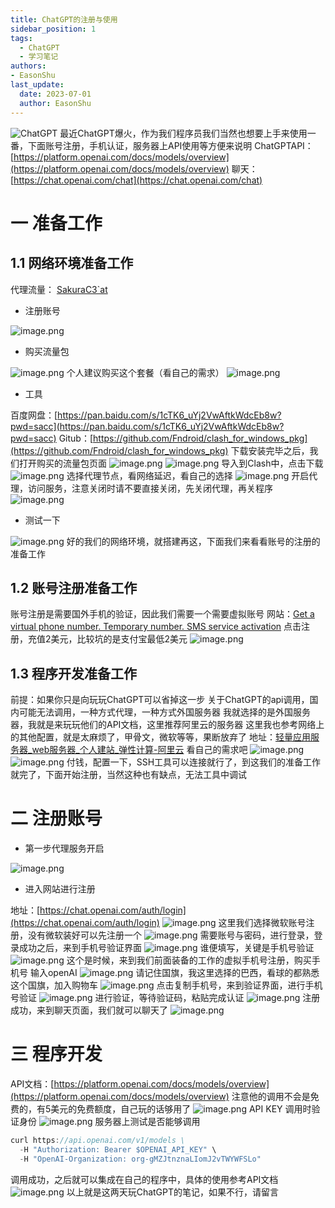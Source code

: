 ```yaml
---
title: ChatGPT的注册与使用
sidebar_position: 1
tags:
  - ChatGPT
  - 学习笔记
authors:
- EasonShu
last_update:
  date: 2023-07-01
  author: EasonShu
---
```

![ChatGPT](https://img.cnmo.com/2135_600x375/2134756.png)
最近ChatGPT爆火，作为我们程序员我们当然也想要上手来使用一番，下面账号注册，手机认证，服务器上API使用等方便来说明
ChatGPTAPI：[https://platform.openai.com/docs/models/overview](https://platform.openai.com/docs/models/overview)
聊天：[https://chat.openai.com/chat](https://chat.openai.com/chat)
# 一 准备工作
## 1.1 网络环境准备工作
代理流量： [SakuraC3`at](https://sakuracat-link.com/#/register?code=ZjWXKfTK)

- 注册账号

![image.png](https://cdn.nlark.com/yuque/0/2023/png/12426173/1679820600061-45cc9764-8da6-4531-8453-c8bb2c71cdc7.png#averageHue=%23463e47&clientId=udd56beff-eee4-4&from=paste&height=713&id=uac26f888&originHeight=891&originWidth=1820&originalType=binary&ratio=1.25&rotation=0&showTitle=false&size=444557&status=done&style=none&taskId=u3d8aed6f-7f8e-431e-be48-48189088cab&title=&width=1456)

- 购买流量包

![image.png](https://cdn.nlark.com/yuque/0/2023/png/12426173/1679820657195-b5b199b8-eb5e-4e18-8615-393a08c71cab.png#averageHue=%23858b86&clientId=udd56beff-eee4-4&from=paste&height=635&id=ub5bf047c&originHeight=794&originWidth=1920&originalType=binary&ratio=1.25&rotation=0&showTitle=false&size=176265&status=done&style=none&taskId=uaa056652-684f-4589-900a-7d969959779&title=&width=1536)
个人建议购买这个套餐（看自己的需求）
![image.png](https://cdn.nlark.com/yuque/0/2023/png/12426173/1679820677885-e3186010-0314-41ba-a7d1-fa1072745e0e.png#averageHue=%23e3e6ca&clientId=udd56beff-eee4-4&from=paste&height=652&id=ud6b2f731&originHeight=815&originWidth=1903&originalType=binary&ratio=1.25&rotation=0&showTitle=false&size=214266&status=done&style=none&taskId=u58956739-a6ba-47e7-a7ad-e417aa9da19&title=&width=1522.4)

- 工具

百度网盘：[https://pan.baidu.com/s/1cTK6_uYj2VwAftkWdcEb8w?pwd=sacc](https://pan.baidu.com/s/1cTK6_uYj2VwAftkWdcEb8w?pwd=sacc)
Gitub：[https://github.com/Fndroid/clash_for_windows_pkg](https://github.com/Fndroid/clash_for_windows_pkg)
下载安装完毕之后，我们打开购买的流量包页面
![image.png](https://cdn.nlark.com/yuque/0/2023/png/12426173/1679820951428-69801c29-e0a7-4664-a830-60d32a92b775.png#averageHue=%23dce2bf&clientId=udd56beff-eee4-4&from=paste&height=652&id=uea691947&originHeight=815&originWidth=1905&originalType=binary&ratio=1.25&rotation=0&showTitle=false&size=80475&status=done&style=none&taskId=ub50f5b5b-67b8-4652-885f-0a52b267b56&title=&width=1524)
![image.png](https://cdn.nlark.com/yuque/0/2023/png/12426173/1679820965054-f01bc322-fc37-454c-a561-e578aaca1855.png#averageHue=%237a7d6a&clientId=udd56beff-eee4-4&from=paste&height=686&id=uac786b96&originHeight=858&originWidth=1873&originalType=binary&ratio=1.25&rotation=0&showTitle=false&size=97780&status=done&style=none&taskId=u19ce4f89-f98b-44b6-a897-deef54dac16&title=&width=1498.4)
导入到Clash中，点击下载
![image.png](https://cdn.nlark.com/yuque/0/2023/png/12426173/1679820993571-8122d6cc-b92a-47bf-982a-72f931b5d26d.png#averageHue=%23f8f8f8&clientId=udd56beff-eee4-4&from=paste&height=606&id=u4321effd&originHeight=757&originWidth=1067&originalType=binary&ratio=1.25&rotation=0&showTitle=false&size=33902&status=done&style=none&taskId=ua343af35-8078-4dfb-b77f-d311f9f6648&title=&width=853.6)
选择代理节点，看网络延迟，看自己的选择
![image.png](https://cdn.nlark.com/yuque/0/2023/png/12426173/1679821083484-df177534-3e6c-4315-9c69-0c968e6a7324.png#averageHue=%23f3f0ef&clientId=udd56beff-eee4-4&from=paste&height=606&id=u51202b0a&originHeight=757&originWidth=1067&originalType=binary&ratio=1.25&rotation=0&showTitle=false&size=81227&status=done&style=none&taskId=u0a1a9a3d-ebbe-45f3-9a1e-b9740db433a&title=&width=853.6)
开启代理，访问服务，注意关闭时请不要直接关闭，先关闭代理，再关程序
![image.png](https://cdn.nlark.com/yuque/0/2023/png/12426173/1679821151730-d92f90a3-0225-47d8-911b-df794c3dfc43.png#averageHue=%23f9f8f7&clientId=udd56beff-eee4-4&from=paste&height=606&id=u71ff52e5&originHeight=757&originWidth=1067&originalType=binary&ratio=1.25&rotation=0&showTitle=false&size=83066&status=done&style=none&taskId=uae8d2b16-6a21-4566-a461-98d932a6e06&title=&width=853.6)

- 测试一下

![image.png](https://cdn.nlark.com/yuque/0/2023/png/12426173/1679821252595-9ac03258-5ab3-4a0f-9d58-3aa3752bad7d.png#averageHue=%23f8f0ee&clientId=udd56beff-eee4-4&from=paste&height=824&id=uc22f266b&originHeight=1030&originWidth=1920&originalType=binary&ratio=1.25&rotation=0&showTitle=false&size=189264&status=done&style=none&taskId=u7f0c52fe-fd2d-49a9-b022-f098c172ae5&title=&width=1536)
好的我们的网络环境，就搭建再这，下面我们来看看账号的注册的准备工作
## 1.2 账号注册准备工作
账号注册是需要国外手机的验证，因此我们需要一个需要虚拟账号
网站：[Get a virtual phone number. Temporary number. SMS service activation](https://sms-activate.org/getNumber)
点击注册，充值2美元，比较坑的是支付宝最低2美元
![image.png](https://cdn.nlark.com/yuque/0/2023/png/12426173/1679821610677-c3906b6a-0950-4f62-b5cf-957601380b58.png#averageHue=%23eb8134&clientId=udd56beff-eee4-4&from=paste&height=597&id=uafdd2fd5&originHeight=746&originWidth=1903&originalType=binary&ratio=1.25&rotation=0&showTitle=false&size=186089&status=done&style=none&taskId=ua3c75259-9aee-4a84-9b0f-6b384098c70&title=&width=1522.4)
## 1.3 程序开发准备工作
前提：如果你只是向玩玩ChatGPT可以省掉这一步
关于ChatGPT的api调用，国内可能无法调用，一种方式代理，一种方式外国服务器
我就选择的是外国服务器，我就是来玩玩他们的API文档，这里推荐阿里云的服务器
这里我也参考网络上的其他配置，就是太麻烦了，甲骨文，微软等等，果断放弃了
地址：[轻量应用服务器_web服务器_个人建站_弹性计算-阿里云](https://www.aliyun.com/product/swas?spm=5176.19720258.J_3207526240.34.d1fa76f49USCWZ)
看自己的需求吧
![image.png](https://cdn.nlark.com/yuque/0/2023/png/12426173/1679822107744-dfc83892-da60-4c63-8ea8-acb6dc7a3187.png#averageHue=%23faefe7&clientId=udd56beff-eee4-4&from=paste&height=542&id=u8739ad7c&originHeight=677&originWidth=1917&originalType=binary&ratio=1.25&rotation=0&showTitle=false&size=96275&status=done&style=none&taskId=ue36d482e-add9-49ab-b2d7-f878a0e0b0b&title=&width=1533.6)
![image.png](https://cdn.nlark.com/yuque/0/2023/png/12426173/1679822151098-7b2052f3-50be-40c6-985a-e76388ada461.png#averageHue=%23fbf7f6&clientId=udd56beff-eee4-4&from=paste&height=727&id=u77ccca7a&originHeight=909&originWidth=1924&originalType=binary&ratio=1.25&rotation=0&showTitle=false&size=126803&status=done&style=none&taskId=u526421b4-b5ed-4b07-bc61-b4cb5a2d794&title=&width=1539.2)
付钱，配置一下，SSH工具可以连接就行了，到这我们的准备工作就完了，下面开始注册，当然这种也有缺点，无法工具中调试
# 二 注册账号

- 第一步代理服务开启

![image.png](https://cdn.nlark.com/yuque/0/2023/png/12426173/1679822442092-b397e900-ac1e-494b-9563-2682b7f7b5eb.png#averageHue=%23f9f8f7&clientId=udd56beff-eee4-4&from=paste&height=606&id=ud59d3027&originHeight=757&originWidth=1067&originalType=binary&ratio=1.25&rotation=0&showTitle=false&size=82840&status=done&style=none&taskId=u0afd5e65-bcb4-48c3-a92b-468d06cc7f4&title=&width=853.6)

- 进入网站进行注册

地址：[https://chat.openai.com/auth/login](https://chat.openai.com/auth/login)
![image.png](https://cdn.nlark.com/yuque/0/2023/png/12426173/1679822544049-6f1f83c3-2fed-46c4-bd14-97ed2de18fe9.png#averageHue=%23343541&clientId=udd56beff-eee4-4&from=paste&height=685&id=u899e3f7f&originHeight=856&originWidth=1813&originalType=binary&ratio=1.25&rotation=0&showTitle=false&size=20142&status=done&style=none&taskId=u4fc10735-2b84-42f4-92ba-5b9267de935&title=&width=1450.4)
这里我们选择微软账号注册，没有微软装好可以先注册一个
![image.png](https://cdn.nlark.com/yuque/0/2023/png/12426173/1679822592144-43ec5266-8b29-4434-a684-46fc87d18af9.png#averageHue=%23fefefe&clientId=udd56beff-eee4-4&from=paste&height=690&id=u9d1fe2f5&originHeight=863&originWidth=1818&originalType=binary&ratio=1.25&rotation=0&showTitle=false&size=52139&status=done&style=none&taskId=u5f8b5d6d-ce37-42f7-9583-820e74568e1&title=&width=1454.4)
需要账号与密码，进行登录，登录成功之后，来到手机号验证界面
![image.png](https://cdn.nlark.com/yuque/0/2023/png/12426173/1679822694519-b29c8ce8-020c-4872-bf0f-f9bccd62e29a.png#averageHue=%23fefefe&clientId=udd56beff-eee4-4&from=paste&height=589&id=u7340a0af&originHeight=736&originWidth=1865&originalType=binary&ratio=1.25&rotation=0&showTitle=false&size=55584&status=done&style=none&taskId=u5333a881-955b-4351-a3ed-7862979f53b&title=&width=1492)
谁便填写，关键是手机号验证
![image.png](https://cdn.nlark.com/yuque/0/2023/png/12426173/1679822748884-588b4de0-1356-4123-89c4-34d41fcfd6ae.png#averageHue=%23fefefe&clientId=udd56beff-eee4-4&from=paste&height=518&id=u782fbc7a&originHeight=647&originWidth=1805&originalType=binary&ratio=1.25&rotation=0&showTitle=false&size=43186&status=done&style=none&taskId=u36029073-3c97-4a63-8847-f4b1c4543f5&title=&width=1444)
这个是时候，来到我们前面装备的工作的虚拟手机号注册，购买手机号
输入openAI
![image.png](https://cdn.nlark.com/yuque/0/2023/png/12426173/1679822855498-da68d909-e850-42ec-b3d8-e2a11deed3b3.png#averageHue=%238bcba3&clientId=udd56beff-eee4-4&from=paste&height=668&id=u1471cb3a&originHeight=835&originWidth=1911&originalType=binary&ratio=1.25&rotation=0&showTitle=false&size=208645&status=done&style=none&taskId=u48696024-cd1f-40de-bdae-7bbcd769a41&title=&width=1528.8)
请记住国旗，我这里选择的巴西，看球的都熟悉这个国旗，加入购物车
![image.png](https://cdn.nlark.com/yuque/0/2023/png/12426173/1679822966325-9d3d91f4-7997-46ef-a348-7fa7b07e6f0f.png#averageHue=%23b1dbae&clientId=udd56beff-eee4-4&from=paste&height=634&id=ucef84f38&originHeight=792&originWidth=1872&originalType=binary&ratio=1.25&rotation=0&showTitle=false&size=160279&status=done&style=none&taskId=ue01aa462-b4e9-46fd-b5f4-78beab5b2f8&title=&width=1497.6)
点击复制手机号，来到验证界面，进行手机号验证
![image.png](https://cdn.nlark.com/yuque/0/2023/png/12426173/1679823023418-62440316-f830-4f97-b060-a499d8da17d5.png#averageHue=%23fefefe&clientId=udd56beff-eee4-4&from=paste&height=402&id=u0dab16c6&originHeight=503&originWidth=1387&originalType=binary&ratio=1.25&rotation=0&showTitle=false&size=28436&status=done&style=none&taskId=u450c7567-2a7d-4918-ac0b-7b072a0dca2&title=&width=1109.6)
进行验证，等待验证码，粘贴完成认证
![image.png](https://cdn.nlark.com/yuque/0/2023/png/12426173/1679823097321-7aea2ba8-6a15-4c14-b5b7-9f35209379ac.png#averageHue=%23b3d9a4&clientId=udd56beff-eee4-4&from=paste&height=543&id=udfebf30d&originHeight=679&originWidth=1872&originalType=binary&ratio=1.25&rotation=0&showTitle=false&size=148378&status=done&style=none&taskId=udcb2a8e8-abe8-4134-b19b-5f7147c92f7&title=&width=1497.6)
注册成功，来到聊天页面，我们就可以聊天了
![image.png](https://cdn.nlark.com/yuque/0/2023/png/12426173/1679823219047-42051a68-5566-4219-aa45-26606a9b1060.png#averageHue=%23383b46&clientId=udd56beff-eee4-4&from=paste&height=747&id=u966715c7&originHeight=934&originWidth=1910&originalType=binary&ratio=1.25&rotation=0&showTitle=false&size=143593&status=done&style=none&taskId=u1618f136-b214-4db8-85a7-580c0d091f4&title=&width=1528)
# 三 程序开发
API文档：[https://platform.openai.com/docs/models/overview](https://platform.openai.com/docs/models/overview)
注意他的调用不会是免费的，有5美元的免费额度，自己玩的话够用了
![image.png](https://cdn.nlark.com/yuque/0/2023/png/12426173/1679823415954-865d028f-fb99-4040-9bec-103b3dee254d.png#averageHue=%23fefdfd&clientId=udd56beff-eee4-4&from=paste&height=719&id=ue612eab0&originHeight=899&originWidth=1831&originalType=binary&ratio=1.25&rotation=0&showTitle=false&size=105579&status=done&style=none&taskId=u05361a78-9489-4b3d-8d10-248ddf3d9ed&title=&width=1464.8)
API KEY 调用时验证身份
![image.png](https://cdn.nlark.com/yuque/0/2023/png/12426173/1679823473336-495012a6-daba-4416-926d-f0e049acce83.png#averageHue=%23fefefe&clientId=udd56beff-eee4-4&from=paste&height=646&id=uea49bff4&originHeight=808&originWidth=1883&originalType=binary&ratio=1.25&rotation=0&showTitle=false&size=140747&status=done&style=none&taskId=u2fa83530-527a-4647-b09c-2d7f35d1037&title=&width=1506.4)
服务器上测试是否能够调用
```java
curl https://api.openai.com/v1/models \
  -H "Authorization: Bearer $OPENAI_API_KEY" \
  -H "OpenAI-Organization: org-gMZJtnznaLIomJ2vTWYWFSLo"

```
调用成功，之后就可以集成在自己的程序中，具体的使用参考API文档
![image.png](https://cdn.nlark.com/yuque/0/2023/png/12426173/1679823609373-1e9af9b7-e560-420a-b9a5-a231c2305229.png#averageHue=%233f3e3e&clientId=udd56beff-eee4-4&from=paste&height=642&id=ud304205a&originHeight=803&originWidth=1874&originalType=binary&ratio=1.25&rotation=0&showTitle=false&size=106761&status=done&style=none&taskId=uf88f6637-53d8-4a0d-8230-8589a181c8c&title=&width=1499.2)
以上就是这两天玩ChatGPT的笔记，如果不行，请留言
